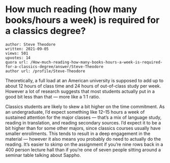 # How much reading (how many books/hours a week) is required for a classics degree?

	author: Steve Theodore
	written: 2021-09-05
	views: 501
	upvotes: 14
	quora url: /How-much-reading-how-many-books-hours-a-week-is-required-for-a-classics-degree/answer/Steve-Theodore
	author url: /profile/Steve-Theodore


Theoretically, a full load at an American university is supposed to add up to about 12 hours of class time and 24 hours of out-of-class study per week. However a lot of research suggests that most students actually put in a good bit less than that — more like a 1:1 ratio.

Classics students are likely to skew a bit higher on the time commitment. As an undergraduate, I’d expect something like 12–15 hours a week of sustained attention for the major classes — that’s a mix of language study, reading in translation, and reading secondary sources. I’d expect it to be a bit higher than for some other majors, since classics courses usually have smaller enrollments. This tends to result in a deep engagement in the material — however it also means you probably do need to actually do the reading. It’s easier to skimp on the assignment if you’re nine rows back in a 400 person lecture hall than if you’re one of seven people sitting around a seminar table talking about Sappho.

